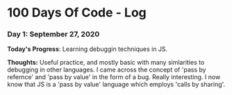 # 100 Days Of Code - Log

### Day 1: September 27, 2020

**Today's Progress**: Learning debuggin techniques in JS. 

**Thoughts:** Useful practice, and mostly basic with many simlarities to debugging in other languages. I came across the concept of 'pass by refernce' and 'pass by value' in the form of a bug. Really interesting. I now know that JS is a 'pass by value' language which employs 'calls by sharing'.

